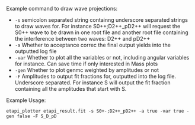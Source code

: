 Example command to draw wave projections:
- `-s` semicolon separated string containng underscore separated strings to draw waves for. For instance S0++;D2++_pD2++ will request the S0++ wave to be drawn in one root file and another root file containing the interference between two waves: D2++ and pD2++
- `-a` Whether to acceptance correc the final output yields into the outputted log file
- `-var` Whether to plot all the variables or not, including angular variables for instance. Can save time if only interested in Mass plots
- `-gen` Whether to plot genmc weighted by amplitudes or not
- `-F` Amplitudes to output fit fractions for, outputted into the log file. Underscore separated. For instance S will output the fit fraction containing all the amplitudes that start with S.

Example Usage:

```
etapi_plotter etapi_result.fit -s S0+-;D2++_pD2++ -a true -var true -gen false -F S_D_pD
```


